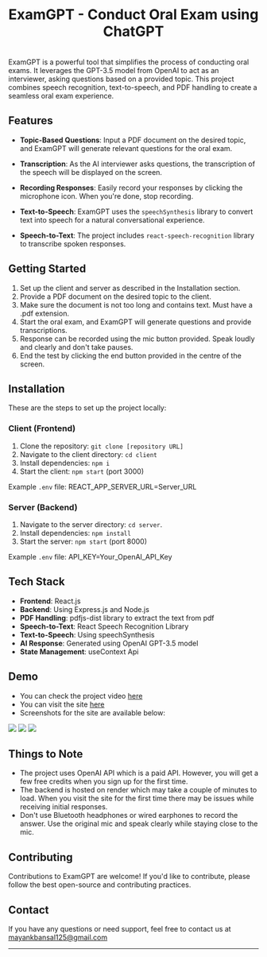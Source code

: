<h1 align="center"> ExamGPT - Conduct Oral Exam using ChatGPT </h1>
<br />
ExamGPT is a powerful tool that simplifies the process of conducting oral exams. It leverages the GPT-3.5 model from OpenAI to act as an interviewer, asking questions based on a provided topic. This project combines speech recognition, text-to-speech, and PDF handling to create a seamless oral exam experience.

## Features

- **Topic-Based Questions**: Input a PDF document on the desired topic, and ExamGPT will generate relevant questions for the oral exam.

- **Transcription**: As the AI interviewer asks questions, the transcription of the speech will be displayed on the screen.

- **Recording Responses**: Easily record your responses by clicking the microphone icon. When you're done, stop recording.

- **Text-to-Speech**: ExamGPT uses the `speechSynthesis` library to convert text into speech for a natural conversational experience.

- **Speech-to-Text**: The project includes `react-speech-recognition` library to transcribe spoken responses.

## Getting Started

1. Set up the client and server as described in the Installation section.
2. Provide a PDF document on the desired topic to the client.
3. Make sure the document is not too long and contains text. Must have a .pdf extension.
4. Start the oral exam, and ExamGPT will generate questions and provide transcriptions.
5. Response can be recorded using the mic button provided. Speak loudly and clearly and don't take pauses.
6. End the test by clicking the end button provided in the centre of the screen.

## Installation

These are the steps to set up the project locally:

### Client (Frontend)

1. Clone the repository: `git clone [repository URL]`
2. Navigate to the client directory: `cd client`
3. Install dependencies: `npm i`
4. Start the client: `npm start` (port 3000)

Example `.env` file:
REACT_APP_SERVER_URL=Server_URL

### Server (Backend)

1. Navigate to the server directory: `cd server`.
2. Install dependencies: `npm install`
3. Start the server: `npm start` (port 8000)

Example `.env` file:
API_KEY=Your_OpenAI_API_Key

## Tech Stack

- **Frontend**: React.js
- **Backend**: Using Express.js and Node.js
- **PDF Handling**: pdfjs-dist library to extract the text from pdf
- **Speech-to-Text**: React Speech Recognition Library
- **Text-to-Speech**: Using speechSynthesis
- **AI Response**: Generated using OpenAI GPT-3.5 model
- **State Management**: useContext Api

## Demo
- You can check the project video [here](https://www.youtube.com/watch?v=bMulW8YcDTA)
- You can visit the site [here](https://examgpt.vercel.app/)
- Screenshots for the site are available below: 

![](https://res.cloudinary.com/dwuyp1nss/image/upload/v1696229628/Website%20Demo/Home_bc0k8e.png)
![](https://res.cloudinary.com/dwuyp1nss/image/upload/v1696229657/Website%20Demo/Not_Recorded_p5boka.png)
![](https://res.cloudinary.com/dwuyp1nss/image/upload/v1696229650/Website%20Demo/Test_vgszre.png)

## Things to Note

- The project uses OpenAI API which is a paid API. However, you will get a few free credits when you sign up for the first time.
- The backend is hosted on render which may take a couple of minutes to load. When you visit the site for the first time there may be issues while receiving initial responses.
- Don't use Bluetooth headphones or wired earphones to record the answer. Use the original mic and speak clearly while staying close to the mic.

## Contributing

Contributions to ExamGPT are welcome! If you'd like to contribute, please follow the best open-source and contributing practices.

<!-- ## License
This project is licensed under the [MIT License](LICENSE). -->

## Contact

If you have any questions or need support, feel free to contact us at mayankbansal125@gmail.com

---

<!--[![License: MIT](https://img.shields.io/badge/License-MIT-yellow.svg)](https://opensource.org/licenses/MIT)-->
